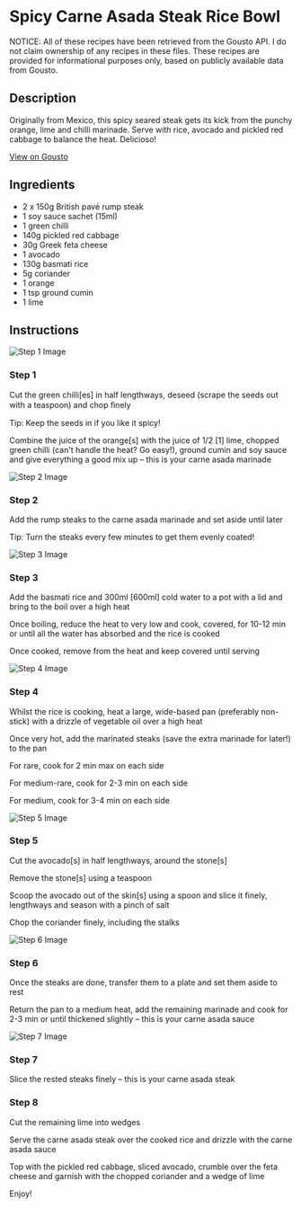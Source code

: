 # Spicy Carne Asada Steak Rice Bowl

NOTICE: All of these recipes have been retrieved from the Gousto API. I do not claim ownership of any recipes in these files. These recipes are provided for informational purposes only, based on publicly available data from Gousto.

## Description

Originally from Mexico, this spicy seared steak gets its kick from the punchy orange, lime and chilli marinade. Serve with rice, avocado and pickled red cabbage to balance the heat. Delicioso!

[View on Gousto](https://www.gousto.co.uk/recipes/cookbook/spicy-carne-asada-steak-rice-bowl)

## Ingredients

- 2 x 150g British pavé rump steak
- 1 soy sauce sachet (15ml)
- 1 green chilli
- 140g pickled red cabbage
- 30g Greek feta cheese
- 1 avocado
- 130g basmati rice
- 5g coriander
- 1 orange
- 1 tsp ground cumin
- 1 lime

## Instructions

![Step 1 Image](https://production-media.gousto.co.uk/cms/recipe-step-image/step-1-1592909379489-x200.jpg)

### Step 1

Cut the green chilli<span class="text-danger">[es]</span> in half lengthways, deseed (scrape the seeds out with a teaspoon) and chop ﬁnely

Tip: Keep the seeds in if you like it spicy!

Combine the juice of the orange<span class="text-danger">[s] </span>with the juice of 1/2 <span class="text-danger">[1]</span> lime, chopped green chilli (can't handle the heat? Go easy!), ground cumin and soy sauce and give everything a good mix up – this is your carne asada marinade

![Step 2 Image](https://production-media.gousto.co.uk/cms/recipe-step-image/step-2-1592909394733-x200.jpg)

### Step 2

Add the rump steaks to the carne asada marinade and set aside until later

Tip: Turn the steaks every few minutes to get them evenly coated!

![Step 3 Image](https://production-media.gousto.co.uk/cms/recipe-step-image/step-3-1592909424665-x200.jpg)

### Step 3

Add the basmati rice and 300ml<span class="text-danger"> [600ml]</span> cold water to a pot with a lid and bring to the boil over a high heat

Once boiling, reduce the heat to very low and cook, covered, for 10-12 min or until all the water has absorbed and the rice is cooked

Once cooked, remove from the heat and keep covered until serving

![Step 4 Image](https://production-media.gousto.co.uk/cms/recipe-step-image/step-4-1592909432974-x200.jpg)

### Step 4

Whilst the rice is cooking, heat a large, wide-based pan (preferably non-stick) with a drizzle of vegetable oil over a high heat

Once very hot, add the marinated steaks (save the extra marinade for later!) to the pan

For rare, cook for 2 min max on each side

For medium-rare, cook for 2-3 min on each side

For medium, cook for 3-4 min on each side

![Step 5 Image](https://production-media.gousto.co.uk/cms/recipe-step-image/step-5-1592909450862-x200.jpg)

### Step 5

Cut the avocado<span class="text-danger">[s]</span> in half lengthways, around the stone<span class="text-danger">[s]</span>

Remove the stone<span class="text-danger">[s]</span> using a teaspoon

Scoop the avocado out of the skin<span class="text-danger">[s]</span> using a spoon and slice it finely, lengthways and season with a pinch of salt

Chop the coriander finely, including the stalks

![Step 6 Image](https://production-media.gousto.co.uk/cms/recipe-step-image/step-6-1592909457754-x200.jpg)

### Step 6

Once the steaks are done, transfer them to a plate and set them aside to rest

Return the pan to a medium heat, add the remaining marinade and cook for 2-3 min or until thickened slightly – this is your carne asada sauce

![Step 7 Image](https://production-media.gousto.co.uk/cms/recipe-step-image/step-7-1592909464601-x200.jpg)

### Step 7

Slice the rested steaks finely – this is your carne asada steak

### Step 8

Cut the remaining lime into wedges

Serve the carne asada steak over the cooked rice and drizzle with the carne asada sauce

Top with the pickled red cabbage, sliced avocado, crumble over the feta cheese and garnish with the chopped coriander and a wedge of lime

Enjoy!

